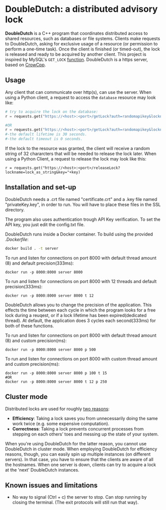 # DoubleDutch: a distributed advisory lock

**DoubleDutch** is a C++ program that coordinates distributed access to shared resources, such as databases or file systems. Clients make requests to DoubleDutch, asking for exclusive usage of a resource (or permission to perform a one-time task). Once the client is finished (or timed-out), the lock is released and ready to be acquired by another client. This project is inspired by MySQL's `GET_LOCK` [function](https://dev.mysql.com/doc/refman/5.7/en/locking-functions.html#function_get-lock). DoubleDutch is a https server, based on [CrowCpp](https://github.com/CrowCpp/crow/tree/master). 


## Usage
Any client that can communicate over http(s), can use the server. When using a Python client, a request to access the `database` resource may look like:
```python
# try to acquire the lock on the database:
r = requests.get("https://<host>:<port>/getLock?auth=randomapikey&lockname=lock_as_string&timeout=3&lifetime=20")

#OR
r = requests.get("https://<host>:<port>/getLock?auth=randomapikey&lockname=lock_as_string")
#-the default lifetime is 30 seconds.
#-the default timeout is 0 seconds.

```
 If the lock to the resource was granted, the client will receive a random string of 32 chararcters that will be needed to release the lock later.
 When using a Python Client, a request to release the lock may look like this:
```
r = requests.get("https://<host>:<port>/releaseLock?lockname=lock_as_string&key="+key)
```
  
## Installation and set-up
DoubleDutch needs a .crt file named "certificate.crt" and a .key file named "privateKey.key", in order to run. 
You will have to place these files in the SSL directory.

The program also uses authentication trough API Key verification. To set the API key, you just edit the config.txt file.

DoubleDutch runs inside a Docker container. To build using the provided _.Dockerfile_:
```bash
docker build . -t server
```
To run and listen for connections on port 8000 with default thread amount (8) and default precision(333ms):
```
docker run -p 8000:8000 server 8000
```
To run and listen for connections on port 8000 with 12 threads and default precision(333ms):
```
docker run -p 8000:8000 server 8000 t 12
```
DoubleDutch allows you to change the precision of the application. This effects the time between each cycle in which the program looks for a free lock during a reuqest, or if a lock lifetime has been expired(dedicated thread). At default, the application does 3 cycles each second(333ms) for both of these functions.

To run and listen for connections on port 8000 with default thread amount (8) and custom precision(ms):
```
docker run -p 8000:8000 server 8000 p 500
```

To run and listen for connections on port 8000 with custom thread amount and custom precision(ms):
```
docker run -p 8000:8000 server 8000 p 100 t 15
#OR
docker run -p 8000:8000 server 8000 t 12 p 250
```

## Cluster mode
Distributed locks are used for roughly [two reasons](https://martin.kleppmann.com/2016/02/08/how-to-do-distributed-locking.html):
- **Efficiency**: Taking a lock saves you from unnecessarily doing the same work twice (e.g. some expensive computation).
- **Correctness**: Taking a lock prevents concurrent processes from stepping on each others’ toes and messing up the state of your system.  

When you're using DoubleDutch for the latter reason, you cannot use DoubleDutch in cluster mode. When employing DoubleDutch for efficiency reasons, though, you can easily spin up multiple instances (on different servers). In that case, you have to ensure that the clients are aware of all the hostnames. When one server is down, clients can try to acquire a lock at the 'next' DoubleDutch instances. 

## Known issues and limitations
- No way to signal (Ctrl + c) the server to stop. Can stop running by closing the terminal. (The exit protocols will still run that way).

